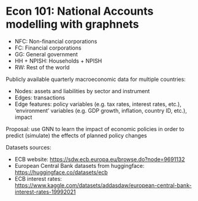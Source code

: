 # Econ 101: National Accounts modelling with graphnets

- NFC: Non-financial corporations
- FC: Financial corporations
- GG: General government
- HH + NPISH: Households + NPISH
- RW: Rest of the world


Publicly available quarterly macroeconomic data for multiple countries:
- Nodes: assets and liabilities by sector and instrument
- Edges: transactions
- Edge features: policy variables (e.g. tax rates, interest rates, etc.), ‘environment’ variables (e.g. GDP growth, inflation, country ID, etc.), impact

Proposal: use GNN to learn the impact of economic policies in order to predict (simulate) the effects of planned policy changes

Datasets sources:
- ECB website: https://sdw.ecb.europa.eu/browse.do?node=9691132
- European Central Bank datasets from huggingface: https://huggingface.co/datasets/ecb
- ECB interest rates: https://www.kaggle.com/datasets/addasdaw/european-central-bank-interest-rates-19992021
